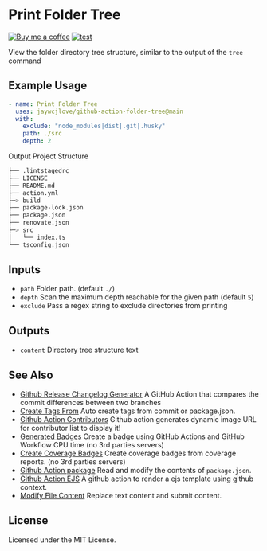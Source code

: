 Print Folder Tree
===

[![Buy me a coffee](https://img.shields.io/badge/Buy%20me%20a%20coffee-048754?logo=buymeacoffee)](https://jaywcjlove.github.io/#/sponsor)
[![test](https://github.com/jaywcjlove/github-action-folder-tree/actions/workflows/ci.yml/badge.svg)](https://github.com/jaywcjlove/github-action-folder-tree/actions/workflows/ci.yml)

View the folder directory tree structure, similar to the output of the `tree` command

## Example Usage

```yml
- name: Print Folder Tree
  uses: jaywcjlove/github-action-folder-tree@main
  with:
    exclude: "node_modules|dist|.git|.husky"
    path: ./src
    depth: 2
```

Output Project Structure

```sh
├── .lintstagedrc
├── LICENSE
├── README.md
├── action.yml
├─> build
├── package-lock.json
├── package.json
├── renovate.json
├─> src
│   └── index.ts
└── tsconfig.json
```

## Inputs

- `path` Folder path. (default `./`)
- `depth` Scan the maximum depth reachable for the given path (default `5`)
- `exclude` Pass a regex string to exclude directories from printing

## Outputs

- `content` Directory tree structure text

## See Also

- [Github Release Changelog Generator](https://github.com/jaywcjlove/changelog-generator) A GitHub Action that compares the commit differences between two branches
- [Create Tags From](https://github.com/jaywcjlove/create-tag-action) Auto create tags from commit or package.json.
- [Github Action Contributors](https://github.com/jaywcjlove/github-action-contributors) Github action generates dynamic image URL for contributor list to display it!
- [Generated Badges](https://github.com/jaywcjlove/generated-badges) Create a badge using GitHub Actions and GitHub Workflow CPU time (no 3rd parties servers)
- [Create Coverage Badges](https://github.com/jaywcjlove/coverage-badges-cli) Create coverage badges from coverage reports. (no 3rd parties servers)
- [Github Action package](https://github.com/jaywcjlove/github-action-package) Read and modify the contents of `package.json`.
- [Github Action EJS](https://github.com/jaywcjlove/github-action-package) A github action to render a ejs template using github context.
- [Modify File Content](https://github.com/jaywcjlove/github-action-modify-file-content) Replace text content and submit content.

## License

Licensed under the MIT License.
